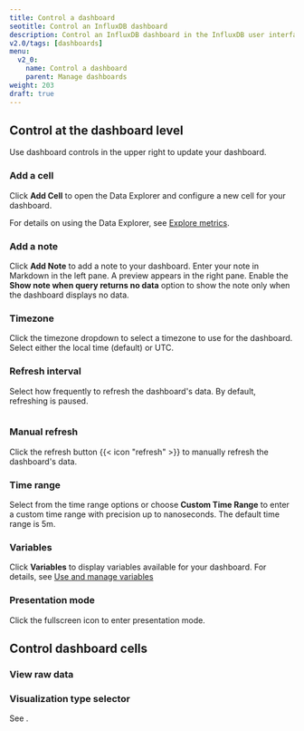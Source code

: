 ```yaml
---
title: Control a dashboard
seotitle: Control an InfluxDB dashboard
description: Control an InfluxDB dashboard in the InfluxDB user interface (UI).
v2.0/tags: [dashboards]
menu:
  v2_0:
    name: Control a dashboard
    parent: Manage dashboards
weight: 203
draft: true
---
```


## Control at the dashboard level

Use dashboard controls in the upper right to update your dashboard.

### Add a cell

Click **Add Cell** to open the Data Explorer and configure a new cell for your dashboard.

For details on using the Data Explorer, see [Explore metrics](/v2.0/visualize-data/explore-metrics/).

### Add a note

Click **Add Note** to add a note to your dashboard.
Enter your note in Markdown in the left pane. A preview appears in the right pane.
Enable the **Show note when query returns no data** option to show the note only when the dashboard displays no data.

### Timezone

Click the timezone dropdown to select a timezone to use for the dashboard. Select either the local time (default) or UTC.

### Refresh interval

Select how frequently to refresh the dashboard's data. By default, refreshing is paused.

<img>

### Manual refresh

Click the refresh button {{< icon "refresh" >}} to manually refresh the dashboard's data.

### Time range

Select from the time range options or choose **Custom Time Range** to enter a custom time range with precision up to nanoseconds.
The default time range is 5m.

### Variables

Click **Variables** to display variables available for your dashboard.
For details, see [Use and manage variables](/v2.0/visualize-data/variables/)

### Presentation mode

Click the fullscreen icon to enter presentation mode.

## Control dashboard cells


### View raw data

### Visualization type selector

See <visualization types>.

